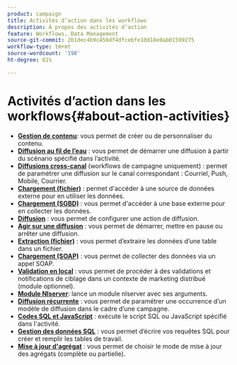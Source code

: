 ```yaml
---
product: campaign
title: Activités d’action dans les workflows
description: À propos des activités d’action
feature: Workflows, Data Management
source-git-commit: 2b1dec4b9c456df4dfcebfe10d18e0ab01599275
workflow-type: tm+mt
source-wordcount: '198'
ht-degree: 81%

---
```


# Activités d’action dans les workflows{#about-action-activities}

* **[Gestion de contenu](content-management.md)**: vous permet de créer ou de personnaliser du contenu.
* **[Diffusion au fil de l’eau](continuous-delivery.md)** : vous permet de démarrer une diffusion à partir du scénario spécifié dans l’activité.
* **[Diffusions cross-canal](cross-channel-deliveries.md)** (workflows de campagne uniquement) : permet de paramétrer une diffusion sur le canal correspondant : Courriel, Push, Mobile, Courrier.
* **[Chargement (fichier)](data-loading--rdbms-.md)** : permet d&#39;accéder à une source de données externe pour en utiliser les données.
* **[Chargement (SGBD)](data-loading--rdbms-.md)** : vous permet d&#39;accéder à une base externe pour en collecter les données.
* **[Diffusion](delivery.md)** : vous permet de configurer une action de diffusion.
* **[Agir sur une diffusion](delivery-control.md)** : vous permet de démarrer, mettre en pause ou arrêter une diffusion.
* **[Extraction (fichier)](extraction--file-.md)** : vous permet d’extraire les données d’une table dans un fichier.
* **[Chargement (SOAP)](loading-soap.md)** : vous permet de collecter des données via un appel SOAP.
* **[Validation en local](local-approval.md)** : vous permet de procéder à des validations et notifications de ciblage dans un contexte de marketing distribué (module optionnel).
* **[Module Nlserver](nlserver-module.md)**: lance un module nlserver avec ses arguments.
* **[Diffusion récurrente](recurring-delivery.md)** : vous permet de paramétrer une occurrence d’un modèle de diffusion dans le cadre d’une campagne.
* **[Codes SQL et JavaScript](sql-code-and-javascript-code.md)** : exécute le script SQL ou JavaScript spécifié dans l&#39;activité.
* **[Gestion des données SQL](sql-data-management.md)** : vous permet d’écrire vos requêtes SQL pour créer et remplir les tables de travail.
* **[Mise à jour d&#39;agrégat](update-aggregate.md)** : vous permet de choisir le mode de mise à jour des agrégats (complète ou partielle).
